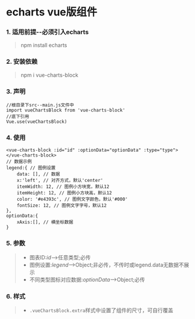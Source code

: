 # echarts vue版组件

### 1. 适用前提--必须引入echarts
> npm install echarts

### 2. 安装依赖
> npm i vue-charts-block

### 3. 声明
>
	//根目录下src--main.js文件中
	import vueChartsBlock from 'vue-charts-block'
	//底下引用
	Vue.use(vueChartsBlock)
>

### 4. 使用
>
	<vue-charts-block :id="id" :optionData="optionData" :type="type"></vue-charts-block>
	// 数据示例
	legend:{ // 图例设置
		data: [], // 数据
		x:'left', // 对齐方式，默认'center'
		itemWidth: 12, // 图例小方块宽，默认12
		itemHeight: 12, // 图例小方块高，默认12
		color: '#e4393c', // 图例文字颜色，默认'#000'
		fontSize: 12, // 图例文字字号，默认12
	}, 
	optionData:{
		xAxis:[], // 横坐标数据
	}
>

### 5. 参数
> * 图表ID:*id*-->任意类型;必传
> * 图例设置:*legend*-->Object;非必传，不传时或legend.data无数据不展示
> * 不同类型图标对应数据:*optionData*-->Object;必传

### 6. 样式
> * `.vueChartsBlock.extra`样式中设置了组件的尺寸，可自行覆盖